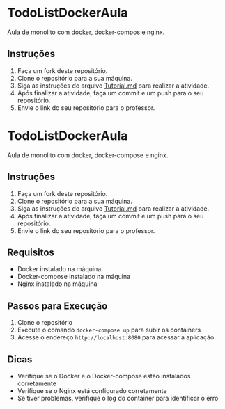 # TodoListDockerAula

Aula de monolito com docker, docker-compos e nginx.

## Instruções

1. Faça um fork deste repositório.
2. Clone o repositório para a sua máquina.
3. Siga as instruções do arquivo [Tutorial.md](Tutorial.md) para realizar a atividade.
4. Após finalizar a atividade, faça um commit e um push para o seu repositório.
5. Envie o link do seu repositório para o professor.
# TodoListDockerAula

Aula de monolito com docker, docker-compose e nginx.

## Instruções

1. Faça um fork deste repositório.
2. Clone o repositório para a sua máquina.
3. Siga as instruções do arquivo [Tutorial.md](Tutorial.md) para realizar a atividade.
4. Após finalizar a atividade, faça um commit e um push para o seu repositório.
5. Envie o link do seu repositório para o professor.

## Requisitos

* Docker instalado na máquina
* Docker-compose instalado na máquina
* Nginx instalado na máquina

## Passos para Execução

1. Clone o repositório
2. Execute o comando `docker-compose up` para subir os containers
3. Acesse o endereço `http://localhost:8080` para acessar a aplicação

## Dicas

* Verifique se o Docker e o Docker-compose estão instalados corretamente
* Verifique se o Nginx está configurado corretamente
* Se tiver problemas, verifique o log do container para identificar o erro